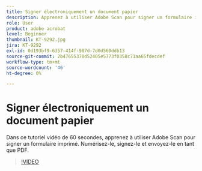 ```yaml
---
title: Signer électroniquement un document papier
description: Apprenez à utiliser Adobe Scan pour signer un formulaire imprimé
role: User
product: adobe acrobat
level: Beginner
thumbnail: KT-9292.jpg
jira: KT-9292
exl-id: 0d193bf9-6357-414f-987d-7d0d560ddb13
source-git-commit: 2b47655370d52405e5773f0358c71aa65fdecdef
workflow-type: tm+mt
source-wordcount: '46'
ht-degree: 0%

---
```


# Signer électroniquement un document papier

Dans ce tutoriel vidéo de 60 secondes, apprenez à utiliser Adobe Scan pour signer un formulaire imprimé. Numérisez-le, signez-le et envoyez-le en tant que PDF.

>[!VIDEO](https://video.tv.adobe.com/v/338331?quality=12&learn=on&hidetitle=true)
